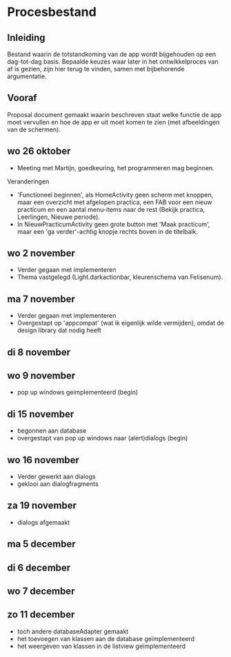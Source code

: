 # Procesbestand 
## Inleiding
Bestand waarin de totstandkoming van de app wordt bijgehouden op een dag-tot-dag basis. Bepaalde keuzes waar later in het ontwikkelproces van af is gezien, zijn hier terug te vinden, samen met bijbehorende argumentatie.

## Vooraf
Proposal document gemaakt waarin beschreven staat welke functie de app moet vervullen en hoe de app er uit moet komen te zien (met afbeeldingen van de schermen).

## wo 26 oktober
- Meeting met Martijn, goedkeuring, het programmeren mag beginnen.

Veranderingen
- 'Functioneel beginnen', als HomeActivity geen scherm met knoppen, maar een overzicht met afgelopen practica, een FAB voor een nieuw practicum en een aantal menu-items naar de rest (Bekijk practica, Leerlingen, Nieuwe periode).
- In NieuwPracticumActivity geen grote button met 'Maak practicum', maar een 'ga verder'-achtig knopje rechts boven in de titelbalk.

## wo 2 november
- Verder gegaan met implementeren
- Thema vastgelegd (Light.darkactionbar, kleurenschema van Felisenum).

## ma 7 november
- Verder gegaan met implementeren
- Overgestapt op 'appcompat' (wat ik eigenlijk wilde vermijden), omdat de design library dat nodig heeft

## di 8 november

## wo 9 november
- pop up windows geimplementeerd (begin)

## di 15 november
- begonnen aan database
- overgestapt van pop up windows naar (alert)dialogs (begin)

## wo 16 november
- Verder gewerkt aan dialogs
- geklooi aan dialogfragments

## za 19 november
- dialogs afgemaakt

## ma 5 december

## di 6 december

## wo 7 december

## zo 11 december
- toch andere databaseAdapter gemaakt
- het toevoegen van klassen aan de database geïmplementeerd
- het weergeven van klassen in de listview geïmplementeerd

